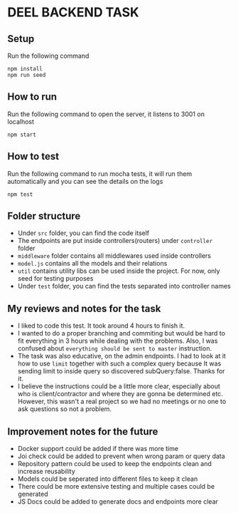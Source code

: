 # DEEL BACKEND TASK

## Setup

Run the following command
```
npm install
npm run seed
```

## How to run
Run the following command to open the server, it listens to 3001 on localhost
```
npm start
```

## How to test
Run the following command to run mocha tests, it will run them automatically and you can see the details on the logs
```
npm test
```

## Folder structure
- Under `src` folder, you can find the code itself
- The endpoints are put inside controllers(routers) under `controller` folder
- `middleware` folder contains all middlewares used inside controllers
- `model.js` contains all the models and their relations
- `util` contains utility libs can be used inside the project. For now, only seed for testing purposes
- Under `test` folder, you can find the tests separated into controller names

## My reviews and notes for the task

- I liked to code this test. It took around 4 hours to finish it. 
- I wanted to do a proper branching and commiting but would be hard to fit everything in 3 hours while dealing with the problems. Also, I was confused about `everything should be sent to master` instruction. 
- The task was also educative, on the admin endpoints. I had to look at it how to use `limit` together with such a complex query because It was sending limit to inside query so discovered subQuery:false. Thanks for it.
- I believe the instructions could be a little more clear, especially about who is client/contractor and where they are gonna be determined etc. However, this wasn't a real project so we had no meetings or no one to ask questions so not a problem.

## Improvement notes for the future

- Docker support could be added if there was more time
- Joi check could be added to prevent when wrong param or query data
- Repository pattern could be used to keep the endpoints clean and increase reusability
- Models could be seperated into different files to keep it clean
- There could be more extensive testing and multiple cases could be generated
- JS Docs could be added to generate docs and endpoints more clear